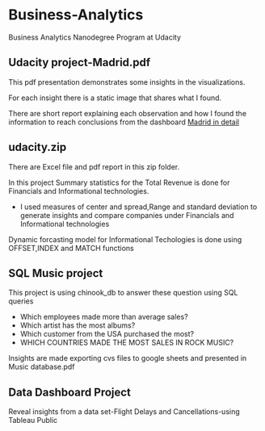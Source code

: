 # Business-Analytics
Business Analytics Nanodegree Program at Udacity
## Udacity project-Madrid.pdf
This pdf presentation demonstrates some insights in the visualizations. 

For each insight there is a static image that shares what I found. 

There are short report explaining each observation and how I found the information to reach  conclusions from the dashboard [Madrid in detail](https://public.tableau.com/views/MadridInDetail/MadridinDetail?%3Aembed=y&%3Atoolbar=yes&%3AloadOrderID=0&%3Adisplay_count=y%3F%3Aembed&%3AshowVizHome=no)

## udacity.zip
There are Excel file and pdf report in this zip folder.

In this project Summary statistics for the Total Revenue is done for Financials and Informational technologies.

* I used measures of center and spread,Range and standard deviation to generate insights and compare companies under Financials and Informational technologies

Dynamic forcasting model for Informational Techologies is done using OFFSET,INDEX and MATCH functions

## SQL Music project

This project is using chinook_db to answer these question using SQL queries

* Which employees made more than average sales?
* Which artist has the most albums?
* Which customer from the USA purchased the most?
* WHICH COUNTRIES MADE THE MOST SALES IN ROCK MUSIC?

Insights are made exporting cvs files to google sheets and presented in Music database.pdf

## Data Dashboard Project

Reveal insights from a data set-Flight Delays and Cancellations-using Tableau Public
